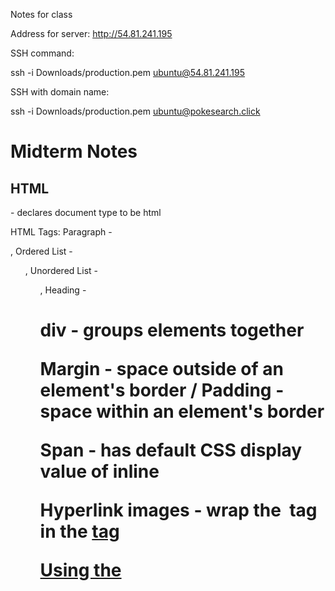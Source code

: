 Notes for class

Address for server: http://54.81.241.195

SSH command:

ssh -i Downloads/production.pem ubuntu@54.81.241.195

SSH with domain name:

ssh -i Downloads/production.pem ubuntu@pokesearch.click

# Midterm Notes

## HTML

<!DOCTYPE html> - declares document type to be html

HTML Tags: Paragraph - <p>, Ordered List - <ol>, Unordered List - <ul>, Heading - <h1>

div - groups elements together

Margin - space outside of an element's border / Padding - space within an element's border

Span - has default CSS display value of inline

Hyperlink images - wrap the <img> tag in the <a href> tag

Using the <script> tag lets you include JavaScript on an html page

## CSS

## JavaScript

.getElementById("idname") - selects element with certain ID

if/else statements use same syntax as C++ pretty much

Creating an object:

const object = {

  name: 'object name',
  
  attribute: 'additional attribute'

};

## Console Commands

chmod - changes permissions of file or directory

pwd - prints current directory

cd - changes current directory

ls - lists files and directories in current directory

  ls -la - detailed list of all files and directories, including hidden ones

vim - text editor for creating and editing files

nano - another text editor that is more user-friendly than vim

mkdir - creates new directory

mv - moves or renames file

rm - removes files or directories (use rm -r directory_name for directories)

man - displays manual for a command

ssh - securely connects to a remote machine

ps - displayes information on a currently running process

wget - downloads files from the internet

sudo - executes a command with admin privileges

## Other

DNS A record can point to an IP address but not another A record

Ports:

    Port 80 - Protocol: HTTP - used for standard web traffic

    Port 443 - Protocol: HTTPS - used for secure web traffic

    Port 22 - Protocol: SSH - used for secure remote login
